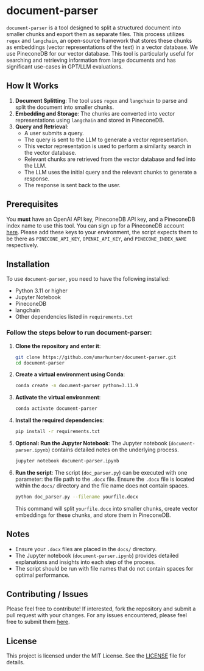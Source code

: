 
# document-parser

`document-parser` is a tool designed to split a structured document into smaller chunks and export them as separate files. This process utilizes `regex` and `langchain`, an open-source framework that stores these chunks as embeddings (vector representations of the text) in a vector database. We use PineconeDB for our vector database. This tool is particularly useful for searching and retrieving information from large documents and has significant use-cases in GPT/LLM evaluations.

## How It Works

1. **Document Splitting**: The tool uses `regex` and ```langchain``` to parse and split the document into smaller chunks.
2. **Embedding and Storage**: The chunks are converted into vector representations using `langchain` and stored in PineconeDB.
3. **Query and Retrieval**:
    - A user submits a query.
    - The query is sent to the LLM to generate a vector representation.
    - This vector representation is used to perform a similarity search in the vector database.
    - Relevant chunks are retrieved from the vector database and fed into the LLM.
    - The LLM uses the initial query and the relevant chunks to generate a response.
    - The response is sent back to the user.


## Prerequisites
You **must** have an OpenAI API key, PineconeDB API key, and a PineconeDB index name to use this tool. You can sign up for a PineconeDB account [here](https://www.pinecone.io/). Please add these keys to your environment, the script expects them to be there as `PINECONE_API_KEY`, `OPENAI_API_KEY`, and `PINECONE_INDEX_NAME` respectively.

## Installation

To use `document-parser`, you need to have the following installed:

- Python 3.11 or higher
- Jupyter Notebook
- PineconeDB
- langchain
- Other dependencies listed in `requirements.txt`

### Follow the steps below to run document-parser:
1. **Clone the repository and enter it**:
    ```bash
    git clone https://github.com/umarhunter/document-parser.git
    cd document-parser
    ```

2. **Create a virtual environment using Conda**:
    ```bash
    conda create -n document-parser python=3.11.9
    ```
   
3. **Activate the virtual environment**:
    ```bash
   conda activate document-parser
    ```
   
4. **Install the required dependencies**:
    ```bash
    pip install -r requirements.txt
    ```

5.  **Optional: Run the Jupyter Notebook**:
    The Jupyter notebook (`document-parser.ipynb`) contains detailed notes on the underlying process.
    ```bash
    jupyter notebook document-parser.ipynb
    ```

4. **Run the script**:
    The script (`doc_parser.py`) can be executed with one parameter: the file path to the `.docx` file. Ensure the `.docx` file is located within the `docs/` directory and the file name does not contain spaces.
    ```bash
    python doc_parser.py --filename yourfile.docx
    ```
    This command will split `yourfile.docx` into smaller chunks, create vector embeddings for these chunks, and store them in PineconeDB.

## Notes

- Ensure your `.docx` files are placed in the `docs/` directory.
- The Jupyter notebook (`document-parser.ipynb`) provides detailed explanations and insights into each step of the process.
- The script should be run with file names that do not contain spaces for optimal performance.

## Contributing / Issues

Please feel free to contribute! If interested, fork the repository and submit a pull request with your changes. For any issues encountered, please feel free to submit them [here](https://github.com/umarhunter/document-parser/issues).


## License

This project is licensed under the MIT License. See the [LICENSE](LICENSE) file for details.
